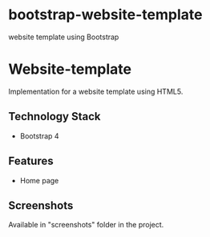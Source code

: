# bootstrap-website-template

website template using Bootstrap

# Website-template

Implementation for a website template using HTML5.

## Technology Stack

* Bootstrap 4

## Features
* Home page

## Screenshots

Available in "screenshots" folder in the project.
